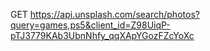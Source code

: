 GET https://api.unsplash.com/search/photos?query=games,ps5&client_id=Z98UiqP-pTJ3779KAb3UbnNhfy_qqXApYGozFZcYoXc